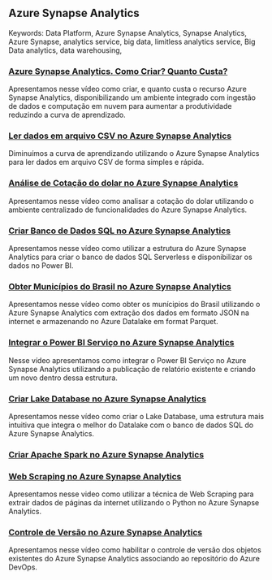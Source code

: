 ## Azure Synapse Analytics
Keywords: Data Platform, Azure Synapse Analytics, Synapse Analytics, Azure Synapse, analytics service, big data, limitless analytics service, Big Data analytics, data warehousing,

### [Azure Synapse Analytics. Como Criar? Quanto Custa?](/synapse-analytics-como-criar-quanto-custa.md)
Apresentamos nesse vídeo como criar, e quanto custa o recurso Azure Synapse Analytics, disponibilizando um ambiente integrado com ingestão de dados e computação em nuvem para aumentar a produtividade reduzindo a curva de aprendizado.

### [Ler dados em arquivo CSV no Azure Synapse Analytics](/synapse-analytics-ler-arquivo-csv.md)
Diminuímos a curva de aprendizando utilizando o Azure Synapse Analytics para ler dados em arquivo CSV de forma simples e rápida.

### [Análise de Cotação do dolar no Azure Synapse Analytics](/azure-synapse-analisar-cotacao-dolar.md)
Apresentamos nesse vídeo como analisar a cotação do dolar utilizando o ambiente centralizado de funcionalidades do Azure Synapse Analytics.

### [Criar Banco de Dados SQL no Azure Synapse Analytics](/azure-synapse-analytics-criar-sql-database.md)
Apresentamos nesse vídeo como utilizar a estrutura do Azure Synapse Analytics para criar o banco de dados SQL Serverless e disponibilizar os dados no Power BI.

### [Obter Municípios do Brasil no Azure Synapse Analytics](/azure-synapse-obter-municipios-formato-parquet.md)
Apresentamos nesse vídeo como obter os munícipios do Brasil utilizando o Azure Synapse Analytics com extração dos dados em formato JSON na internet e armazenando no Azure Datalake em format Parquet.


### [Integrar o Power BI Serviço no Azure Synapse Analytics](/azure-synapse-analytics-integrar-power-bi.md)
Nesse vídeo apresentamos como integrar o Power BI Serviço no Azure Synapse Analytics utilizando a publicação de relatório existente e criando um novo dentro dessa estrutura.

### [Criar Lake Database no Azure Synapse Analytics](/azure-synapse-analytics-criar-lake-database.md)
Apresentamos nesse vídeo como criar o Lake Database, uma estrutura mais intuitiva que integra o melhor do Datalake com o banco de dados SQL do Azure Synapse Analytics.

### [Criar Apache Spark no Azure Synapse Analytics](/azure-synapse-analytics-criar-apache-spark.md)


### [Web Scraping no Azure Synapse Analytics](/azure-synapse-analytics-web-scraping.md)
Apresentamos nesse video como utilizar a técnica de Web Scraping para extrair dados de páginas da internet utilizando o Python no Azure Synapse Analytics.


### [Controle de Versão no Azure Synapse Analytics ](/azure-synapse-analytics-controle-versao.md)
Apresentamos nesse vídeo como habilitar o controle de versão dos objetos existentes do Azure Synapse Analytics associando ao repositório do Azure DevOps.

